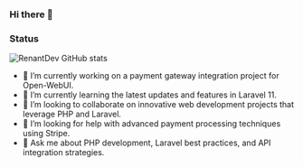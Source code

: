 ### Hi there 👋

### Status
![RenantDev GitHub stats](https://github-readme-stats.vercel.app/api?username=RenantDev&show_icons=true&theme=dark)

- 🔭 I’m currently working on a payment gateway integration project for Open-WebUI.
- 🌱 I’m currently learning the latest updates and features in Laravel 11.
- 👯 I’m looking to collaborate on innovative web development projects that leverage PHP and Laravel.
- 🤔 I’m looking for help with advanced payment processing techniques using Stripe.
- 💬 Ask me about PHP development, Laravel best practices, and API integration strategies.

<!--
**RenantDev/RenantDev** is a ✨ _special_ ✨ repository because its `README.md` (this file) appears on your GitHub profile.

Here are some ideas to get you started:

- 🔭 I’m currently working on ...
- 🌱 I’m currently learning ...
- 👯 I’m looking to collaborate on ...
- 🤔 I’m looking for help with ...
- 💬 Ask me about ...
- 📫 How to reach me: ...
- 😄 Pronouns: ...
- ⚡ Fun fact: ...
-->

